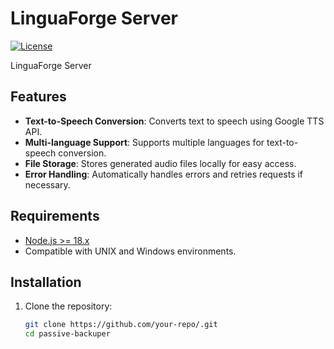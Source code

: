 # LinguaForge Server

[![License](https://img.shields.io/badge/License-MIT-blue.svg)](LICENSE)

LinguaForge Server

## Features

- **Text-to-Speech Conversion**: Converts text to speech using Google TTS API.
- **Multi-language Support**: Supports multiple languages for text-to-speech conversion.
- **File Storage**: Stores generated audio files locally for easy access.
- **Error Handling**: Automatically handles errors and retries requests if necessary.

## Requirements

- [Node.js >= 18.x](https://nodejs.org/en/download/)
- Compatible with UNIX and Windows environments.

## Installation

1. Clone the repository:

   ```bash
   git clone https://github.com/your-repo/.git
   cd passive-backuper
   ```

